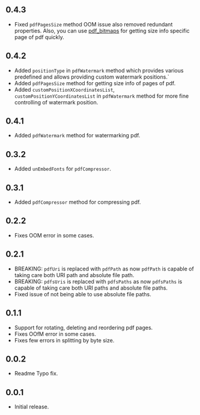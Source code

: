 ## 0.4.3

* Fixed `pdfPagesSize` method OOM issue also removed redundant properties. Also, you can use [pdf_bitmaps](https://pub.dev/packages/pdf_bitmaps) for getting size info specific page of pdf quickly.

## 0.4.2

* Added `positionType` in `pdfWatermark` method which provides various predefined and allows providing custom watermark positions.`
* Added `pdfPagesSize` method for getting size info of pages of pdf.
* Added `customPositionXCoordinatesList`, `customPositionYCoordinatesList` in `pdfWatermark` method for more fine controlling of watermark position.

## 0.4.1

* Added `pdfWatermark` method for watermarking pdf.

## 0.3.2

* Added `unEmbedFonts` for `pdfCompressor`.

## 0.3.1

* Added `pdfCompressor` method for compressing pdf.
 
## 0.2.2

* Fixes OOM error in some cases.

## 0.2.1

* BREAKING: `pdfUri` is replaced with `pdfPath` as now `pdfPath` is capable of taking care both URI path and absolute file path.
* BREAKING: `pdfsUris` is replaced with `pdfsPaths` as now `pdfsPaths` is capable of taking care both URI paths and absolute file paths.
* Fixed issue of not being able to use absolute file paths.

## 0.1.1

* Support for rotating, deleting and reordering pdf pages.
* Fixes OOfM error in some cases.
* Fixes few errors in splitting by byte size.

## 0.0.2

* Readme Typo fix.

## 0.0.1

* Initial release.
